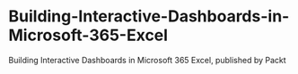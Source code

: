 # Building-Interactive-Dashboards-in-Microsoft-365-Excel
Building Interactive Dashboards in Microsoft 365 Excel, published by Packt
